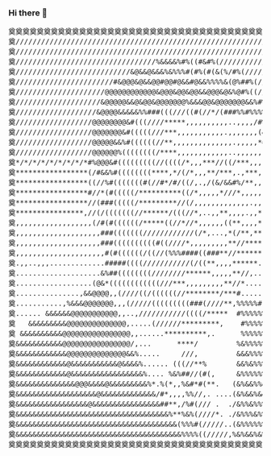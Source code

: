 ### Hi there 👋

<pre align="center">
奠奠奠奠奠奠奠奠奠奠奠奠奠奠奠奠奠奠奠奠奠奠奠奠奠奠奠奠奠奠奠奠奠奠奠奠奠奠奠奠奠奠奠奠奠奠奠奠奠奠
奠////////////////////////////////////////////////////////////////////////////////奠
奠////////////////////////////////////////////////////////////////////////////////奠
奠/////////////////////////////////%&&&&%#%((#&#%(////////////////////////////////奠
奠///////////////////////////&@&&@&&&%&%%%#(#%(#(&(%/#%(//////////////////////////奠
奠///////////////////////#&@@@&@&&@@#@@#@&&#@&&%%%%&(@%##%(///////////////////////奠
奠/////////////////////@@@@@@@@@@@@&@@@&@@&@@&&@@@&@&%@#%((///////////////////////奠
奠////////////////////&@@@@@&&@&@@&@@@@@@@%&&&@@&@@@@@@@&&%#%%////////////////////奠
奠///////////////////&@@@@&&&&&%%###(((///((#(//*/(###%%#%%%%%&&//////////////////奠
奠//////////////////@@@@@@@@&#(((////*****,,,,,,,,,,..,,,,/#%%%&//////////////////奠
奠//////////////////@@@@@@@&#(((((///***,,,,,,,,,,,.,,,,,,,(&%%&&/////////////////奠
奠//////////////////@@@@@&&%#((((((//**,,,,,,,,,,,,,,.,,,,,*#%%&&/////////////////奠
奠//////////////////@@@@@@%((((((((/****,,,,,,,,,,,,..,,,,,,(%%&&/////////////////奠
奠*/*/*/*/*/*/*/*/*#%@@@&#(((((((((//((((/*,,,***//((/***,,,,#&&&*****************奠
奠*****************(/#&&%#((((((((****,*/(/*,,,**/***,.,***,,*%&/*****************奠
奠*****************((//%#(((((((#(//#*/#/((/,.,/(&/&&#%/**,,**#/******************奠
奠*****************#//*(#(((((/**********((/*,,,,,*///*,,,,,,*/,******************奠
奠*****************//(###(((((/*********//(/,,,,,,,,,,,,,.,,,*********************奠
奠****************,//(/(((((((//******/(((//*,..,,**,,,,.,,***,,**,,,,,,,,,,,,,,,,奠
奠,,,,,,,,,,,,,,,,,,(/#(#((((((/*****((//*//*,,,,,,((**,,,,***,,,,,,,,,,,,,,,,,,,,奠
奠,,,,,,,,,,,,,,,,,,,,###(((((((////////////(/*,...,*(/**,***,,,,,,,,,,,,,,,,,,,,,奠
奠,,,,,,,,,,,,,,,,,,,,###((((((((((#((////*,,,,,,,,,**//*****,,,,,,,,,,,,,,,,,,,,,奠
奠,,,,,,,,,,,,,,,,,,,,,#(#((((((/((//(%%%####((###**//******,,,,,,,,,,,,,,,,,,,,,,奠
奠.,,..,,,.............#####((((///////////(/((**,,,,******.,.....................奠
奠....................&%##((((((((////////******,,,,,**//,........................奠
奠..................(@&*((((((((((((///***,,,,,,,,,**//*..........................奠
奠...............,&&@@@@,,(////((/((((((//********/***#...........................奠
奠...........,%&&&@@@@@@@,,,(/////(((((((((###(////**,%%%%%#*.....................奠
奠...... &&&&&&@@@@@@@@@@@,,..,///////////((((/*****  #%%%%%%%%%%#                奠
奠   &&&&&&&&&@@@@@@@@@@@@@@,.....(//////*********,    #%%%%%%%%%%%%%%%##*        奠
奠 &&&&&&&&&&@@@@@@@@@@@@@@@@,,......**********,.      %%%%%%%%%%%%%%%%%%%%%%%%*  奠
奠&&&&&&&&&&&@@@@@@@@@@@@@@@@/,...      ****/         %&%%%%%%%%%%%%%%%%%%%%%%%%%%奠
奠&&&&&&&&&&&&@@@@@@@@@@@@@@&&%.....     ///,         &&&%%%%%%%%%%%%%%%%%%%%%%%%%奠
奠&&&&&&&&&&&&@&&&&&&&&&&&@&&&&%...... (((//**%       &&%&%%%%%%%%%&%%%%%%%%%%%%%%奠
奠&&&&&&&&&&&&@&&&&&&&&&&&&&&&&&%.... %&%##//(#(,     &%%%%%%%&%&&&%%&%&%%%&%%%%%%奠
奠&&&&&&&&&&&&&&@@@&&&&@&&&&&&&&&%*.%(*,,%&#*#(**.   (&%&&%%&%%%%%%%%%%%&&&&&&&%%%奠
奠&&&&&&&&&&&&&&&&&&&@&&&&&&&&&&&&&/#*,,,,%%//,. ....(&%&&%&&%%%%%&%%&%&&&&&&&&%%%奠
奠&&&&&&&&&&&&&&&&&@&&&&&&&&&&&&&&&&##**,/%#(/// .  ./&%%&%%%%&%%%%&%%&&%&&&&&&%%%奠
奠&&&&&&&&&&&&&&&&&&&&&&&&&&&&&&&&&&&&%**%&%(////*. ./&%%%&%%%%&&&&%%&&&&&&&&&&%%&奠
奠&&&&&&&&&&&&&&&&&&&&&&&&&&&&&&&&&&&&&&(%%%#(/////..(&%%%%%%%%%%%%&&&&&&&&&&&&&%%奠
奠&&&&&&&&&&&&&&&&&&&&&&&&&&&&&&&&&&&&&&&%%%%((/////,%&%&&%&%&%&&&&&%&%&&&&&&&%%&&奠
奠奠奠奠奠奠奠奠奠奠奠奠奠奠奠奠奠奠奠奠奠奠奠奠奠奠奠奠奠奠奠奠奠奠奠奠奠奠奠奠奠奠奠奠奠奠奠奠奠奠
</pre>
<!--
**Xunzer/Xunzer** is a ✨ _special_ ✨ repository because its `README.md` (this file) appears on your GitHub profile.

- 🌱 I’m currently learning java.
- 👯 I’m looking to collaborate on any projects.
- 📫 How to reach me: PM please.

-->
